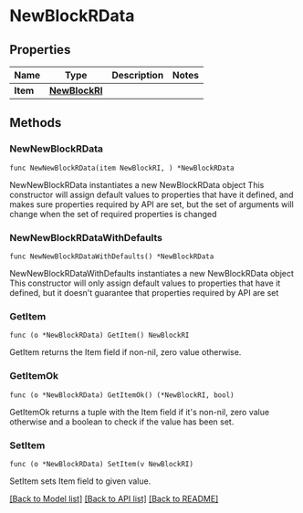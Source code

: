 # NewBlockRData

## Properties

Name | Type | Description | Notes
------------ | ------------- | ------------- | -------------
**Item** | [**NewBlockRI**](NewBlockRI.md) |  | 

## Methods

### NewNewBlockRData

`func NewNewBlockRData(item NewBlockRI, ) *NewBlockRData`

NewNewBlockRData instantiates a new NewBlockRData object
This constructor will assign default values to properties that have it defined,
and makes sure properties required by API are set, but the set of arguments
will change when the set of required properties is changed

### NewNewBlockRDataWithDefaults

`func NewNewBlockRDataWithDefaults() *NewBlockRData`

NewNewBlockRDataWithDefaults instantiates a new NewBlockRData object
This constructor will only assign default values to properties that have it defined,
but it doesn't guarantee that properties required by API are set

### GetItem

`func (o *NewBlockRData) GetItem() NewBlockRI`

GetItem returns the Item field if non-nil, zero value otherwise.

### GetItemOk

`func (o *NewBlockRData) GetItemOk() (*NewBlockRI, bool)`

GetItemOk returns a tuple with the Item field if it's non-nil, zero value otherwise
and a boolean to check if the value has been set.

### SetItem

`func (o *NewBlockRData) SetItem(v NewBlockRI)`

SetItem sets Item field to given value.



[[Back to Model list]](../README.md#documentation-for-models) [[Back to API list]](../README.md#documentation-for-api-endpoints) [[Back to README]](../README.md)


